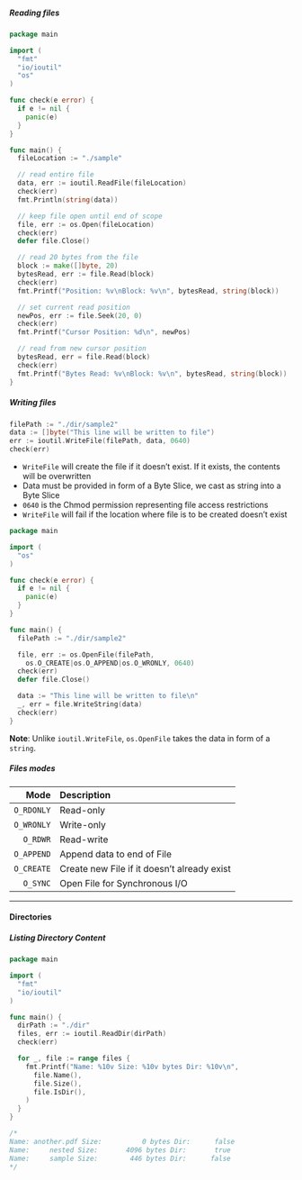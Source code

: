 ##### Reading files

```go
package main

import (
  "fmt"
  "io/ioutil"
  "os"
)

func check(e error) {
  if e != nil {
    panic(e)
  }
}

func main() {
  fileLocation := "./sample"

  // read entire file
  data, err := ioutil.ReadFile(fileLocation)
  check(err)
  fmt.Println(string(data))

  // keep file open until end of scope
  file, err := os.Open(fileLocation)
  check(err)
  defer file.Close()

  // read 20 bytes from the file
  block := make([]byte, 20)
  bytesRead, err := file.Read(block)
  check(err)
  fmt.Printf("Position: %v\nBlock: %v\n", bytesRead, string(block))

  // set current read position
  newPos, err := file.Seek(20, 0)
  check(err)
  fmt.Printf("Cursor Position: %d\n", newPos)

  // read from new cursor position
  bytesRead, err = file.Read(block)
  check(err)
  fmt.Printf("Bytes Read: %v\nBlock: %v\n", bytesRead, string(block))
}
```


##### Writing files
```go
filePath := "./dir/sample2"
data := []byte("This line will be written to file")
err := ioutil.WriteFile(filePath, data, 0640)
check(err)
```

- `WriteFile` will create the file if it doesn’t exist. If it exists, the contents will be overwritten
- Data must be provided in form of a Byte Slice, we cast as string into a Byte Slice
- `0640` is the Chmod permission representing file access restrictions  
- `WriteFile` will fail if the location where file is to be created doesn’t exist

```go
package main

import (
  "os"
)

func check(e error) {
  if e != nil {
    panic(e)
  }
}

func main() {
  filePath := "./dir/sample2"

  file, err := os.OpenFile(filePath,
    os.O_CREATE|os.O_APPEND|os.O_WRONLY, 0640)
  check(err)
  defer file.Close()

  data := "This line will be written to file\n"
  _, err = file.WriteString(data)
  check(err)
}
```

**Note**: Unlike `ioutil.WriteFile`, `os.OpenFile` takes the data in form of a `string`.


##### Files modes
| Mode | Description |  
| -------: | :------ |  
| `O_RDONLY` | Read-only |  
| `O_WRONLY` | Write-only |
| `O_RDWR` | Read-write |
| `O_APPEND` | Append data to end of File |
| `O_CREATE` | Create new File if it doesn’t already exist |
| `O_SYNC` | Open File for Synchronous I/O |


---

#### Directories

##### Listing Directory Content
```go
package main

import (
  "fmt"
  "io/ioutil"
)

func main() {
  dirPath := "./dir"
  files, err := ioutil.ReadDir(dirPath)
  check(err)

  for _, file := range files {
    fmt.Printf("Name: %10v Size: %10v bytes Dir: %10v\n",
      file.Name(),
      file.Size(),
      file.IsDir(),
    )
  }
}

/*
Name: another.pdf Size:          0 bytes Dir:      false
Name:     nested Size:       4096 bytes Dir:       true
Name:     sample Size:        446 bytes Dir:      false
*/
```

